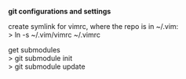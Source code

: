 <b>git configurations and settings</b>
<p>
create symlink for vimrc, where the repo is in ~/.vim:
<br>
        > ln -s ~/.vim/vimrc ~/.vimrc 
<p>
get submodules
<br>
        > git submodule init
<br>
        > git submodule update
